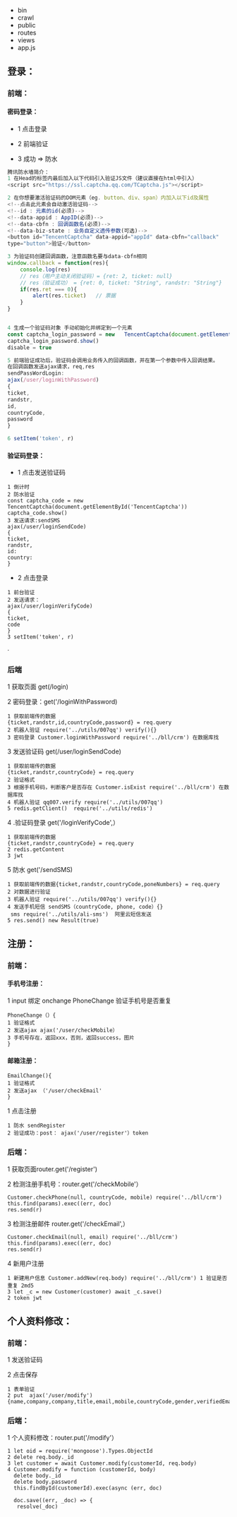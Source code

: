 - bin
- crawl
- public
- routes
- views
- app.js

## 登录：

###  前端：

#### 密码登录：

- 1 点击登录

- 2 前端验证

- 3 成功 => 防水

```js
腾讯防水墙简介：
1 在Head的标签内最后加入以下代码引入验证JS文件（建议直接在html中引入）
<script src="https://ssl.captcha.qq.com/TCaptcha.js"></script>

2 在你想要激活验证码的DOM元素（eg. button、div、span）内加入以下id及属性
<!--点击此元素会自动激活验证码-->
<!--id : 元素的id(必须)-->
<!--data-appid : AppID(必须)-->
<!--data-cbfn : 回调函数名(必须)-->
<!--data-biz-state : 业务自定义透传参数(可选)-->
<button id="TencentCaptcha" data-appid="appId" data-cbfn="callback"
type="button">验证</button>

3 为验证码创建回调函数，注意函数名要与data-cbfn相同
window.callback = function(res){
    console.log(res)
    // res（用户主动关闭验证码）= {ret: 2, ticket: null}
    // res（验证成功） = {ret: 0, ticket: "String", randstr: "String"}
    if(res.ret === 0){
        alert(res.ticket)   // 票据
    }
}


4 生成一个验证码对象 手动初始化并绑定到一个元素
const captcha_login_password = new   TencentCaptcha(document.getElementById('login_password'))
captcha_login_password.show()
disable = true

5 前端验证成功后，验证码会调用业务传入的回调函数，并在第一个参数中传入回调结果。
在回调函数发送ajax请求，req,res
sendPassWordLogin:
ajax(/user/loginWithPassword)
{
ticket,
randstr,
id,
countryCode,
password
}

6 setItem('token', r)
```

#### 验证码登录：

- 1  点击发送验证码
```
1 倒计时
2 防水验证
const captcha_code = new TencentCaptcha(document.getElementById('TencentCaptcha'))
captcha_code.show()
3 发送请求:sendSMS 
ajax(/user/loginSendCode)
{
ticket,
randstr,
id:
country:
}
```

- 2  点击登录
```
1 前台验证
2 发送请求：
ajax(/user/loginVerifyCode)
{
ticket,
code
}
3 setItem('token', r)
```

·



### 后端

1 获取页面 get(/login)

2 密码登录：get('/loginWithPassword)

```
1 获取前端传的数据
{ticket,randstr,id,countryCode,password} = req.query
2 机器人验证 require('../utils/007qq') verify(){}
3 密码登录 Customer.loginWithPassword require('../bll/crm') 在数据库找
```

3 发送验证码 get(/user/loginSendCode)

```
1 获取前端传的数据
{ticket,randstr,countryCode} = req.query
2 验证格式
3 根据手机号码，判断客户是否存在 Customer.isExist require('../bll/crm') 在数据库找
4 机器人验证 qq007.verify require('../utils/007qq')
5 redis.getClient()  require('../utils/redis')
```



4 .验证码登录 get('/loginVerifyCode',）

```
1 获取前端传的数据
{ticket,randstr,countryCode} = req.query
2 redis.getContent
3 jwt
```



5  防水 get('/sendSMS)

```
1 获取前端传的数据{ticket,randstr,countryCode,poneNumbers} = req.query
2 对数据进行验证
3 机器人验证 require('../utils/007qq') verify(){}
4 发送手机短信 sendSMS（countryCode, phone, code）{}
 sms require('../utils/ali-sms')  阿里云短信发送
5 res.send() new Result(true) 
```





## 注册：

### 前端：

#### 手机号注册：

1 input 绑定 onchange PhoneChange  验证手机号是否重复

```
PhoneChange（）{
1 验证格式
2 发送ajax ajax('/user/checkMobile）
3 手机号存在，返回xxx，否则，返回success，图片
}
```



#### 邮箱注册：

```
EmailChange(){
1 验证格式
2 发送ajax （'/user/checkEmail'
}
```



1 点击注册

```
1 防水 sendRegister
2 验证成功：post： ajax('/user/register'）token
```

### 后端：

1 获取页面router.get('/register')

2 检测注册手机号：router.get('/checkMobile'）

```
Customer.checkPhone(null, countryCode, mobile) require('../bll/crm')
this.find(params).exec((err, doc) 
res.send(r)

```

3 检测注册邮件 router.get('/checkEmail',）

```
Customer.checkEmail(null, email) require('../bll/crm')
this.find(params).exec((err, doc) 
res.send(r)
```

4 新用户注册

```
1 新建用户信息 Customer.addNew(req.body) require('../bll/crm') 1 验证是否重复 2md5 
3 let _c = new Customer(customer) await _c.save()
2 token jwt
```



## 个人资料修改：

### 前端：

1 发送验证码

2 点击保存

```
1 表单验证
2 put  ajax('/user/modify')
{name,company,company,title,email,mobile,countryCode,gender,verifiedEmail,verifiedMobile}
```



### 后端：

1 个人资料修改：router.put('/modify'）

```
1 let oid = require('mongoose').Types.ObjectId
2 delete req.body._id
3 let customer = await Customer.modify(customerId, req.body)
4 Customer.modify = function (customerId, body)
  delete body._id
  delete body.password
  this.findById(customerId).exec(async (err, doc)
  
  doc.save((err, _doc) => {
   resolve(_doc)
  
```





